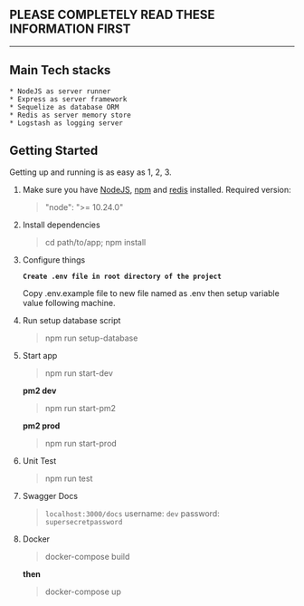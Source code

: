 ## PLEASE COMPLETELY READ THESE INFORMATION FIRST

---

## Main Tech stacks

    * NodeJS as server runner
    * Express as server framework
    * Sequelize as database ORM
    * Redis as server memory store
    * Logstash as logging server

## Getting Started

Getting up and running is as easy as 1, 2, 3.

1. Make sure you have [NodeJS](https://nodejs.org/), [npm](https://www.npmjs.com/) and [redis](https://redis.io/) installed.
   Required version:

   > "node": ">= 10.24.0"

2. Install dependencies

   > cd path/to/app; npm install

3. Configure things

   **`Create .env file in root directory of the project`**

   Copy .env.example file to new file named as .env then setup variable value following machine.

4. Run setup database script

   > npm run setup-database

5. Start app

   > npm run start-dev

   **pm2 dev**

   > npm run start-pm2

   **pm2 prod**

   > npm run start-prod

6. Unit Test

   > npm run test

7. Swagger Docs

   > `localhost:3000/docs`
   > username: `dev`
   > password: `supersecretpassword`

8. Docker

   > docker-compose build

   **then**

   > docker-compose up
